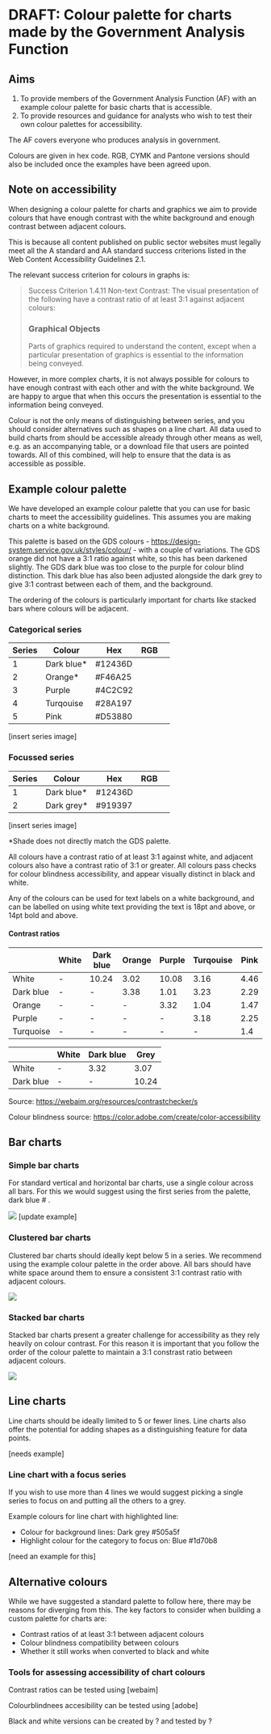 # DRAFT: Colour palette for charts made by the Government Analysis Function

## Aims

1. To provide members of the Government Analysis Function (AF) with an example colour palette for basic charts that is accessible. 
2. To provide resources and guidance for analysts who wish to test their own colour palettes for accessibility.

The AF covers everyone who produces analysis in government. 

Colours are given in hex code. RGB, CYMK and Pantone versions should also be included once the examples have been agreed upon. <!-- Cam Race: These are the different formats the DfE branding guidance gives colours in, could include an appendix or a specific section at the start outlining our recommended series of colours to pick from, with all the versions of the colours -->

## Note on accessibility

When designing a colour palette for charts and graphics we aim to provide colours that have enough contrast with the white background and enough contrast between adjacent colours. 

This is because all content published on public sector websites must legally meet all the A standard and AA standard success criterions listed in the Web Content Accessibility Guidelines 2.1.

The relevant success criterion for colours in graphs is: 

>Success Criterion 1.4.11 Non-text Contrast: The visual presentation of the following have a contrast ratio of at least 3:1 against adjacent colours:
>
> ### Graphical Objects
>
>Parts of graphics required to understand the content, except when a particular presentation of graphics is essential to the information being conveyed.

However, in more complex charts, it is not always possible for colours to have enough contrast with each other and with the white background. We are happy to argue that when this occurs the presentation is essential to the information being conveyed.

Colour is not the only means of distinguishing between series, and you should consider alternatives such as shapes on a line chart. All data used to build charts from should be accessible already through other means as well, e.g. as an accompanying table, or a download file that users are pointed towards. All of this combined, will help to ensure that the data is as accessible as possible.

## Example colour palette

We have developed an example colour palette that you can use for basic charts to meet the accessibility guidelines. This assumes you are making charts on a white background.

This palette is based on the GDS colours - https://design-system.service.gov.uk/styles/colour/ - with a couple of variations. The GDS orange did not have a 3:1 ratio against white, so this has been darkened slightly. The GDS dark blue was too close to the purple for colour blind distinction. This dark blue has also been adjusted alongside the dark grey to give 3:1 contrast between each of them, and the background.

The ordering of the colours is particularly important for charts like stacked bars where colours will be adjacent.

### Categorical series

| Series | Colour | Hex | RGB | |
| ---- | ---- | ---- | ---- | ----| 
| 1 | Dark blue* | #12436D | | |
| 2 | Orange* | #F46A25 | | |
| 3 | Purple | #4C2C92 | | |
| 4 | Turqouise | #28A197 | | |
| 5 | Pink | #D53880 | | |

[insert series image]

### Focussed series

| Series | Colour | Hex | RGB | |
| ---- | ---- | ---- | ---- | ----| 
| 1 | Dark blue* | #12436D | | |
| 2 | Dark grey* | #919397 | | |

[insert series image]

*Shade does not directly match the GDS palette.

All colours have a contrast ratio of at least 3:1 against white, and adjacent colours also have a contrast ratio of 3:1 or greater. All colours pass checks for colour blindness accessibility, and appear visually distinct in black and white.

Any of the colours can be used for text labels on a white background, and can be labelled on using white text providing the text is 18pt and above, or 14pt bold and above.

#### Contrast ratios

|  | White | Dark blue | Orange | Purple | Turqouise | Pink |
| --- | --- | --- | --- | --- | --- | ----|
| White | - | 10.24 | 3.02 | 10.08 | 3.16 | 4.46 |
| Dark blue | - | - | 3.38| 1.01 | 3.23 | 2.29 |
| Orange | - | - | - | 3.32 | 1.04 | 1.47 |
| Purple | - | - | - | - | 3.18 | 2.25 | 
| Turquoise | - | - | - | - | - | 1.4 |

| | White | Dark blue | Grey |
| ---- |---- |---- |----|
| White | - | 3.32 | 3.07 |
| Dark blue | -  | - | 10.24 |

Source: https://webaim.org/resources/contrastchecker/s

Colour blindness source: https://color.adobe.com/create/color-accessibility

## Bar charts 

### Simple bar charts

For standard vertical and horizontal bar charts, use a single colour across all bars. For this we would suggest using the first series from the palette, dark blue # .

![](/images/bar_gds.png)
[update example]

### Clustered bar charts

Clustered bar charts should ideally kept below 5 in a series. We recommend using the example colour palette in the order above. All bars should have white space around them to ensure a consistent 3:1 contrast ratio with adjacent colours.

![](/images/grouped_bar_gds.png)

### Stacked bar charts

Stacked bar charts present a greater challenge for accessibility as they rely heavily on colour contrast. For this reason it is important that you follow the order of the colour palette to maintain a 3:1 constrast ratio between adjacent colours.

![](/images/stacked_bar_gds.png)

## Line charts

Line charts should be ideally limited to 5 or fewer lines. Line charts also offer the potential for adding shapes as a distinguishing feature for data points.

[needs example]

### Line chart with a focus series

If you wish to use more than 4 lines we would suggest picking a single series to focus on and putting all the others to a grey.

Example colours for line chart with highlighted line: 
- Colour for background lines: Dark grey #505a5f
- Highlight colour for the category to focus on: Blue #1d70b8

[need an example for this]

<!-- Would we want to add a section for maps, or just leave it for now and get a basic version published, then look at adding something for maps based around what colorbrewer have? -->

## Alternative colours

While we have suggested a standard palette to follow here, there may be reasons for diverging from this. The key factors to consider when building a custom palette for charts are:

- Contrast ratios of at least 3:1 between adjacent colours
- Colour blindness compatibility between colours
- Whether it still works when converted to black and white

### Tools for assessing accessibility of chart colours

Contrast ratios can be tested using [webaim]

Colourblindnees accesibility can be tested using [adobe]

Black and white versions can be created by ? and tested by ?
